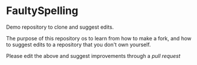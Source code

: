 # FaultySpelling

Demo repository to clone and suggest edits.

The purpose of this repository os to learn from how to make a fork, and how to suggest edits to a repository that you don't own yourself.

Please edit the above and suggest improvements through a _pull request_
